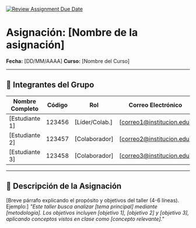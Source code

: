 [![Review Assignment Due Date](https://classroom.github.com/assets/deadline-readme-button-22041afd0340ce965d47ae6ef1cefeee28c7c493a6346c4f15d667ab976d596c.svg)](https://classroom.github.com/a/lEw1Qm1j)
# Asignación: [Nombre de la asignación]

**Fecha:** [DD/MM/AAAA]
**Curso:** [Nombre del Curso]

---

## 👥 Integrantes del Grupo

| Nombre Completo | Código | Rol            | Correo Electrónico        |
| --------------- | ------ | -------------- | ------------------------- |
| [Estudiante 1]  | 123456 | [Líder/Colab.] | [correo1@institucion.edu] |
| [Estudiante 2]  | 123457 | [Colaborador]  | [correo2@institucion.edu] |
| [Estudiante 3]  | 123458 | [Colaborador]  | [correo3@institucion.edu] |

---

## 📌 Descripción de la Asignación

[Breve párrafo explicando el propósito y objetivos del taller (4-6 líneas). Ejemplo:]
_"Este taller busca analizar [tema principal] mediante [metodología]. Los objetivos incluyen [objetivo 1], [objetivo 2] y [objetivo 3], aplicando conceptos vistos en clase como [concepto relevante]."_
